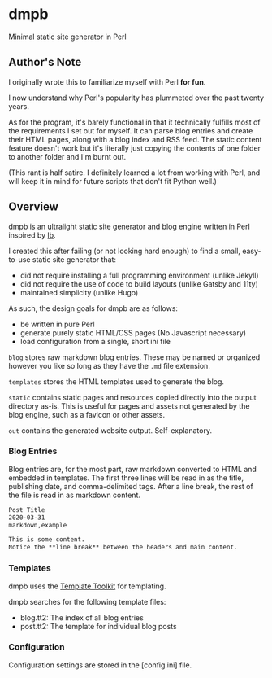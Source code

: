 # dmpb
Minimal static site generator in Perl

## Author's Note
I originally wrote this to familiarize myself with Perl **for fun**.

I now understand why Perl's popularity has plummeted over the past twenty years.

As for the program, it's barely functional in that it technically fulfills most of the requirements I set out for myself.
It can parse blog entries and create their HTML pages, along with a blog index and RSS feed.
The static content feature doesn't work but it's literally just copying the contents of one folder to another folder and I'm burnt out.

(This rant is half satire.
I definitely learned a lot from working with Perl, and will keep it in mind for future scripts that don't fit Python well.)

## Overview
dmpb is an ultralight static site generator and blog engine written in Perl inspired by [lb](https://github.com/LukeSmithxyz/lb).

I created this after failing (or not looking hard enough) to find a small, easy-to-use static site generator that:
- did not require installing a full programming environment (unlike Jekyll)
- did not require the use of code to build layouts (unlike Gatsby and 11ty)
- maintained simplicity (unlike Hugo)

As such, the design goals for dmpb are as follows:
- be written in pure Perl
- generate purely static HTML/CSS pages (No Javascript necessary)
- load configuration from a single, short ini file

`blog` stores raw markdown blog entries.
These may be named or organized however you like so long as they have the `.md` file extension.

`templates` stores the HTML templates used to generate the blog.

`static` contains static pages and resources copied directly into the output directory as-is.
This is useful for pages and assets not generated by the blog engine, such as a favicon or other assets.

`out` contains the generated website output.
Self-explanatory.

### Blog Entries
Blog entries are, for the most part, raw markdown converted to HTML and embedded in templates.
The first three lines will be read in as the title, publishing date, and comma-delimited tags.
After a line break, the rest of the file is read in as markdown content.
```md
Post Title
2020-03-31
markdown,example

This is some content.
Notice the **line break** between the headers and main content.
```

### Templates
dmpb uses the [Template Toolkit](http://template-toolkit.org) for templating.

dmpb searches for the following template files:
- blog.tt2: The index of all blog entries
- post.tt2: The template for individual blog posts

### Configuration
Configuration settings are stored in the [config.ini] file.

